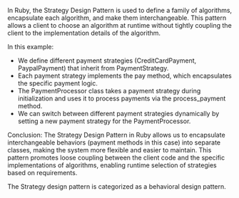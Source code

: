 In Ruby, the Strategy Design Pattern is used to define a family of algorithms, encapsulate each algorithm, and make them interchangeable. 
This pattern allows a client to choose an algorithm at runtime without tightly coupling the client to the implementation details of the algorithm. 

In this example:

- We define different payment strategies (CreditCardPayment, PaypalPayment) that inherit from PaymentStrategy.
- Each payment strategy implements the pay method, which encapsulates the specific payment logic.
- The PaymentProcessor class takes a payment strategy during initialization and uses it to process payments via the process_payment method.
- We can switch between different payment strategies dynamically by setting a new payment strategy for the PaymentProcessor.

Conclusion:
The Strategy Design Pattern in Ruby allows us to encapsulate interchangeable behaviors (payment methods in this case) 
into separate classes, making the system more flexible and easier to maintain. This pattern promotes loose coupling between the 
client code and the specific implementations of algorithms, enabling runtime selection of strategies based on requirements.


The Strategy design pattern is categorized as a behavioral design pattern.



